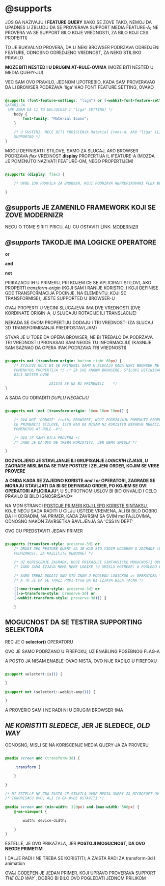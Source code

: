 # @supports

JOS GA NAZIVAJU I **FEATURE QUERY** (IAKO SE ZOVE TAKO, NEMOJ DA UPADNES U ZBLUDU DA SE PROVERAVA SUPPORT MEDIA FEATURE-A; NE PROVERA VA SE SUPPORT BILO KOJE VREDNOSTI, ZA BILO KOJI CSS PROPERTI)

TO JE BUKVALNO PROVERA, DA LI NEKI BROWSER PODRZAVA ODREDJENI FEATURE, ODNOSNO ODREDJENO VREDNOST, ZA NEKO STILSKO PRAVILO

**MOZE BITI NESTED I U DRUGIM AT-RULE-OVIMA** (MOZE BITI NESTED U MEDIA QUERY-JU)

VEC SAM OVO PRAVILO, JEDNOM UPOTREBIO, KADA SAM PROVERAVAO DA LI BROWSER PODRZAVA 'liga' KAO FONT FEATURE SETTING, OVAKO

```CSS

@supports (font-feature-settings: "liga") or (-webkit-font-feature-settings: "liga") { /* DRUGI FEATURE SE TICE SAFARI-JA, ALI KAZU DA SAFARI LAZE DA OVAJ FEATURE IMA SVE SETTINGSE, U SLUCAJU
SAFARI-JA
 (NE ZNAM DA LI TO UKLJUCUJE I "liga" SETTING) */
    body {
        font-family: "Material Icons";
    }

    /* U SUSTINI, NECE BITI KORISCENJA Material Icons-A, AKO "liga" (LIGATURE) FONT FEATURE SETTING NIJE
    SUPPORTED */
}

```

MOGU DEFINISATI I STILOVE, SAMO ZA SLUCAJ, AKO BROWSER PODRZAVA *flex* VREDNOST **display** PROPERTIJA IL IFEATURE-A (MOZDA JE POMENUTO NAZIVATI FEATURE-OM, NEGO PROPERTIJEM)

```CSS

@supports (display: flex) {

    /* OVDE IDU PRAVILA ZA BROWSER, KOJI PODRZAVA NEPREFIXOVANI FLEX BOX */

}

```

## @supports JE ZAMENILO FRAMEWORK KOJI SE ZOVE MODERNIZR

NECU O TOME SIRITI PRICU, ALI CU OSTAVITI LINK: [MODERNIZR](https://modernizr.com)

## *@supports* TAKODJE IMA LOGICKE OPERATORE

**or**

**and**

**not**

PRIKAZACU IH U PRIMERU, PRI KOJEM CE SE APLICIRATI STILOVI, AKO PROPERTI *transform-origin* (KOJI SAM I RANIJE KORISTIO, I KOJI DEFINISE GDE TRANSFORMACIJA POCINJE, NA ELEMENTU, KOJI SE TRANSFORMISE), JESTE SUPPORTED U BROWSER-U

OVAJ PROPERTI U VECINI SLUCAJEVA IMA DVE VREDNOSTI (DVE KORDINATE ORIGIN-A, U SLUCAJU ROTACIJE ILI TRANSLACIJE)

NEKADA SE OVOM PROPERTIJU DODAJU I TRI VREDNOSTI (ZA SLUCAJ 3D TRANSFORMISANJA PREDPOSTAVLJAM)

STVAR JE U TOBE DA OPERA BROWSER, NE BI TREBALO DA PODRZAVA TRI VREDNOSTI (PRONASAO SAM NEGDE TU INFORMACIJU) (KASNIJE SAM SAZNAO DA OPERA IPAK PODRZAVA TRI VREDNOSTI)

```CSS

@supports not (transform-origin: bottom right 60px) {
    /* STILOVI KOJI BI SE PRIMENIL SAMO U SLUCAJU KADA NEKI BROWSER NE PODRZAVA TRI VREDNOSTI 
    POMENUTOG PROPERTIJA */ /* ZA SVE KNOWN BROWSERE, STILOVI DEFINISANI ZA SELEKTORE, KOJI BI
    BILI NESTED OVDE
    
                    ZAISTA SE NE BI PRIMENILI    */
}

```

A SADA CU ODRADITI *DUPLU NEGACIJU*

```CSS

@supports not (not (transform-origin: 10em 10em 10em)) {

    /* DVA NOT 'DONOSE' truth; BROWSERI, KOJI PODRZAVAJU POMENUTI PROPERTI SA TRI VREDNOSTI 
    CE PRIMENITI STILOVE, ISTO KAO DA NISAM NI KORISTIO NIKAKVE NEGACIJE PRILIKOM DEFINISANJA
    POMENUTOG AT-RULE -A*/

    /* OVO JE SAMO BILA PROVERA */
    /* JANO JE DA OVO NE TREBA KORISTITI, JER NEMA SMISLA */

}

```

**DOZVOLJENO JE STAVLJANJE ILI GRUPISANJE *LOGICKIH IZJAVA*, U ZAGRADE**
**MISLIM DA SE TIME POSTIZE I ZELJENI ORDER, KOJIM SE VRSE PROVERE**

**A ONDA KADA SE ZAJEDNO KORISTE *and* I *or* OPERATORI, ZAGRADE SE MORAJU STAVLJATI DA BI SE DEFINISAO ORDER, PO KOJEM SE OVI OPERATORI APLICIRAJU***, U SUPROTNOM USLOV BI BIO ONVALID I CELO PRAVILO BI BILO IGNOSRISANO*

NA MDN STRANCI [POSTOJE PRIMERI KOJI LEPO KORISTE SINTAKSU](https://developer.mozilla.org/en-US/docs/Web/CSS/@supports#Formal_syntax), KOJE NECU SADA RADITI U CILJU USTEDE VREMENA, ALI BI BILO DOBRO DA IH ODRADIM, NA PRIMER, KADA ZAVRSIM SA SVIM md FAJLOVIMA, ODNOSNO NAKON ZAVRSETKA BAVLJENJA SA 'CSS IN DEPT'

OVO CU PREDSTAVITI JEDAN PRIMER

```CSS

@supports (transform-style: preserve-3d) or
    /* DRUGI DEO FEATURE QUERY-JA JE KAO STO VIDIM UCAUREN U ZAGRADE (OVIM SE KONKRETNO ISPITUJE
    PODRZANOST, ZA RAZLICITE VENDORE) */

    /* UZ KORISCENJE ZAGRADA, KOJE PRIKAZUJE SINTAKSICKE MOGUCNOSTI OVOG FEATURE QUERY-JA */
    /* IAKO SAMA IZJAVA NEMA NEKE LOGIKE (U SMISLU POTREBE) U POGLEDU ORDERA PROVERE */

    /* SAMO TREBA DODATI ONO STO ZNAM U POGLEDU LOGICKOG or OPERATORA */
    /* A TO JE DA SE TRAZI PRVI true DA BI IZJAVA BILA TACNA */

    ((-moz-transform-style: preserve-3d) or
    ((-o-transform-style: preserve-3d) or
    (-webkit-transform-style: preserve-3d))) {

    }

```

## MOGUCNOST DA SE TESTIRA SUPPORTING SELEKTORA

REC JE O **selector()** OPERATORU

OVO JE SAMO PODRZANO U FIREFOXU, UZ ENABLING POSEBNOG FLAG-A

A POSTO JA NISAM ENABLE-OVAO NISTA, OVO NIJE RADILO U FIREFOXU

```CSS

@support selector(:is()) {

}

@support not (selector(:-webkit-any())) {

}

```

A PROVERIO SAM I NE RADI NI U DRUGIM BROWSER-IMA

## *NE KORISTITI SLEDECE*, JER JE SLEDECE, *OLD WAY*

ODNOSNO, MISLI SE NA KORISCENJE MEDIA QUERY-JA ZA PROVERU 

```CSS

@media screen and (transform-3d) {

    .transform {

    }

}

/* NI ESTELLE NE ZNA ZASTO JE STAVILA OVDE MEDIA QUERY ZA MICROSOFT-OV VIEWPORT */
/* IGNORISACU OVO, ALI CU GA OVDE OSTAVITI */

@media screen and (min-width: 320px) and (max-width: 500px) {
    @-ms-viewport {

        width: device-didth;

    }
}

```

ESTELLE, JE OVO PRIKAZALA, JER **POSTOJI MOGUCNOST, DA OVO NEGDE PRIMETIM**

I DALJE RADI I NE TREBA SE KORISTITI; A ZAISTA RADI ZA transform-3d I animation

[OVAJ CODEPEN](https://codepen.io/estelle/pen/ihsny) JE JEDAN PRIMER, KOJI UPRAVO PROVERAVA SUPPORT *THE OLD WAY* , DOBRO BI BILO OVO POGLEDATI JEDNOM PRILIKOM
